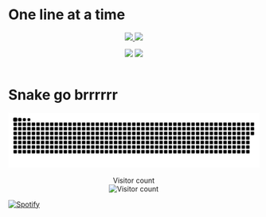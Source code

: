 # One line at a time

<p align="center">
  <a href="#">
    <img height=200 src="https://my-stats-43gk.vercel.app/api?username=JancoNel&show_icons=true&theme=radical&show=discussions_answered&rank_icon=github&include_all_commits=true&card_width=150" />
  </a>
  <a href="#">
    <img height=200 src="https://my-stats-43gk.vercel.app/api/top-langs/?username=JancoNel&langs_count=8&layout=compact&theme=radical&card_width=150](https://github-readme-stats.vercel.app/api/top-langs/?username=JancoNel&layout=compact&theme=radical&hide_border=true&langs_count=8&hide=html,css,scss" />
  </a>
</p>

<div align="center">
  <img height=202 src="https://github-readme-streak-stats-git-main-davids-projects-ad77adcc.vercel.app/?user=JancoNel&theme=radical" />
  <img height=97 src="https://github-profile-trophy.vercel.app/?username=JancoNel&theme=radical&no-frame=true&title=Stars,Followers,Commits&column=-1" />
</div>

<br clear="both" />

# Snake go brrrrrr

<p align="center">
  <a href="#">
    <img src="contributions.svg" alt="Snake animation">
  </a>
</p>

<p align="center">
  Visitor count<br>
  <img src="https://profile-counter.glitch.me/_JancoNel/count.svg" alt="Visitor count" />
</p>

[![Spotify](https://novatorem-black-omega.vercel.app/api/spotify)](https://open.spotify.com/user/31nncagvjsr6eno224tn3j7zfgzm)

